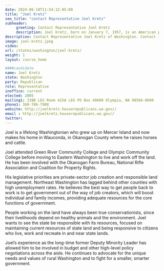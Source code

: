 ```yaml
---
date: 2024-06-18T11:54:12-05:00
title: "Joel Kretz"
seo_title: "contact Representative Joel Kretz"
subheader:
     greeting: Contact Representative Joel Kretz
     description: Joel Kretz, born on January 7, 1957, is an American politician affiliated with the Republican Party. He assumed office as a member of the Washington House of Representatives, representing District 7-Position 2, in 2005.
description: Contact Representative Joel Kretz of Washington. Contact information for Joel Kretz includes email address, phone number, and mailing address.
image: joel-kretz.jpeg
video:
url: /states/washington/joel-kretz/
weight: 1
layout: course_home

####candidate
name: Joel Kretz
state: Washington
party: Republican
role: Representative
inoffice: current
elected: 2005
mailing1: 338B LEG Room 425A LEG PO Box 40600 Olympia, WA 98504-0600
phone1: 360-786-7988
website: http://joelkretz.houserepublicans.wa.gov//
email : http://joelkretz.houserepublicans.wa.gov//
twitter: 
---
```

Joel is a lifelong Washingtonian who grew up on Mercer Island and now makes his home in Wauconda, in Okanogan County where he raises horses and cattle.

Joel attended Green River Community College and Olympic Community College before moving to Eastern Washington to live and work off the land. He has been involved with the Okanogan Farm Bureau, National Rifle Association and Coalition for Property Rights.

His legislative priorities are private-sector job creation and responsible land management. Northeast Washington has lagged behind other counties with high unemployment rates. He believes the best way to get people back to work is to get government out of the way of job creators, which will boost individual and family incomes, providing adequate resources for the core functions of government.

People working on the land have always been true conservationists, since their livelihoods depend on healthy animals and the environment. Joel wants to see the state be responsible with its resources, focused on maintaining current resources of state land and being responsive to citizens who live, work and recreate in and near state lands.

Joel’s experience as the long-time former Deputy Minority Leader has allowed him to be involved in budget and other high-level policy negotiations across the aisle. He continues to advocate for the unique needs and values of rural Washington and to fight for a smaller, smarter government.

